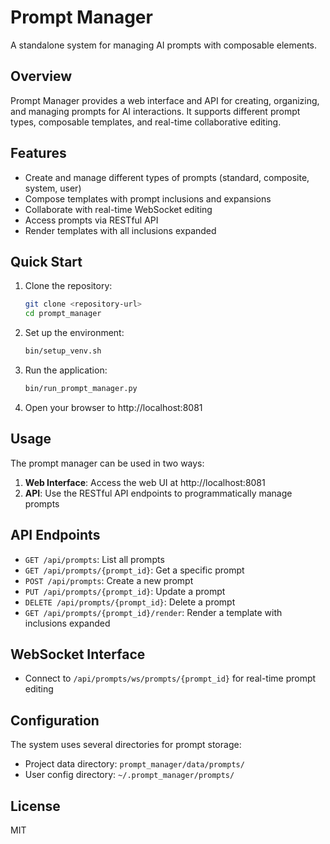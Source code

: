 # Prompt Manager

A standalone system for managing AI prompts with composable elements.

## Overview
Prompt Manager provides a web interface and API for creating, organizing, and managing prompts for AI interactions. It supports different prompt types, composable templates, and real-time collaborative editing.

## Features
- Create and manage different types of prompts (standard, composite, system, user)
- Compose templates with prompt inclusions and expansions
- Collaborate with real-time WebSocket editing
- Access prompts via RESTful API
- Render templates with all inclusions expanded

## Quick Start
1. Clone the repository:
   ```bash
   git clone <repository-url>
   cd prompt_manager
   ```

2. Set up the environment:
   ```bash
   bin/setup_venv.sh
   ```

3. Run the application:
   ```bash
   bin/run_prompt_manager.py
   ```

4. Open your browser to http://localhost:8081

## Usage
The prompt manager can be used in two ways:
1. **Web Interface**: Access the web UI at http://localhost:8081
2. **API**: Use the RESTful API endpoints to programmatically manage prompts

## API Endpoints
- `GET /api/prompts`: List all prompts
- `GET /api/prompts/{prompt_id}`: Get a specific prompt
- `POST /api/prompts`: Create a new prompt
- `PUT /api/prompts/{prompt_id}`: Update a prompt
- `DELETE /api/prompts/{prompt_id}`: Delete a prompt
- `GET /api/prompts/{prompt_id}/render`: Render a template with inclusions expanded

## WebSocket Interface
- Connect to `/api/prompts/ws/prompts/{prompt_id}` for real-time prompt editing

## Configuration
The system uses several directories for prompt storage:
- Project data directory: `prompt_manager/data/prompts/`
- User config directory: `~/.prompt_manager/prompts/`

## License
MIT

